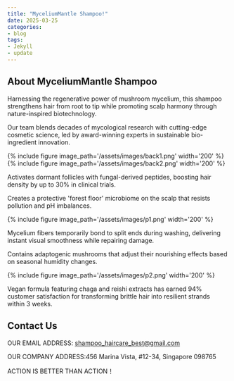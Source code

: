 ```yaml
---
title: "MyceliumMantle Shampoo!"
date: 2025-03-25
categories:
- blog
tags:
- Jekyll
- update
---
```


## About MyceliumMantle Shampoo

Harnessing the regenerative power of mushroom mycelium, this shampoo strengthens hair from root to tip while promoting scalp harmony through nature-inspired biotechnology.

Our team blends decades of mycological research with cutting-edge cosmetic science, led by award-winning experts in sustainable bio-ingredient innovation.

{% include figure image_path='/assets/images/back1.png' width='200' %}
{% include figure image_path='/assets/images/back2.png' width='200' %}

Activates dormant follicles with fungal-derived peptides, boosting hair density by up to 30% in clinical trials.

Creates a protective 'forest floor' microbiome on the scalp that resists pollution and pH imbalances.

{% include figure image_path='/assets/images/p1.png' width='200' %}

Mycelium fibers temporarily bond to split ends during washing, delivering instant visual smoothness while repairing damage.

Contains adaptogenic mushrooms that adjust their nourishing effects based on seasonal humidity changes.

{% include figure image_path='/assets/images/p2.png' width='200' %}

Vegan formula featuring chaga and reishi extracts has earned 94% customer satisfaction for transforming brittle hair into resilient strands within 3 weeks.

## Contact Us

OUR EMAIL ADDRESS: shampoo_haircare_best@gmail.com

OUR COMPANY ADDRESS:456 Marina Vista, #12-34, Singapore 098765

ACTION IS BETTER THAN ACTION！

